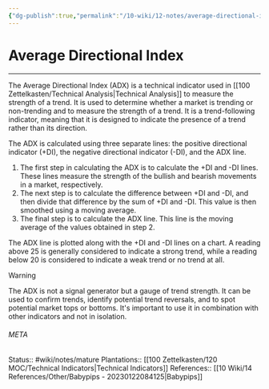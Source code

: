 ```yaml
---
{"dg-publish":true,"permalink":"/10-wiki/12-notes/average-directional-index-20230128054947/"}
---
```


# Average Directional Index
---
The Average Directional Index (ADX) is a technical indicator used in [[100 Zettelkasten/Technical Analysis\|Technical Analysis]] to measure the strength of a trend. It is used to determine whether a market is trending or non-trending and to measure the strength of a trend. It is a trend-following indicator, meaning that it is designed to indicate the presence of a trend rather than its direction.

The ADX is calculated using three separate lines: the positive directional indicator (+DI), the negative directional indicator (-DI), and the ADX line.

1. The first step in calculating the ADX is to calculate the +DI and -DI lines. These lines measure the strength of the bullish and bearish movements in a market, respectively. 
2. The next step is to calculate the difference between +DI and -DI, and then divide that difference by the sum of +DI and -DI. This value is then smoothed using a moving average. 
3. The final step is to calculate the ADX line. This line is the moving average of the values obtained in step 2.

The ADX line is plotted along with the +DI and -DI lines on a chart. A reading above 25 is generally considered to indicate a strong trend, while a reading below 20 is considered to indicate a weak trend or no trend at all.

> [!WARNING]
The ADX is not a signal generator but a gauge of trend strength. It can be used to confirm trends, identify potential trend reversals, and to spot potential market tops or bottoms. It's important to use it in combination with other indicators and not in isolation.



###### META
Status:: #wiki/notes/mature 
Plantations:: [[100 Zettelkasten/120 MOC/Technical Indicators\|Technical Indicators]]
References:: [[10 Wiki/14 References/Other/Babypips - 20230122084125\|Babypips]]
